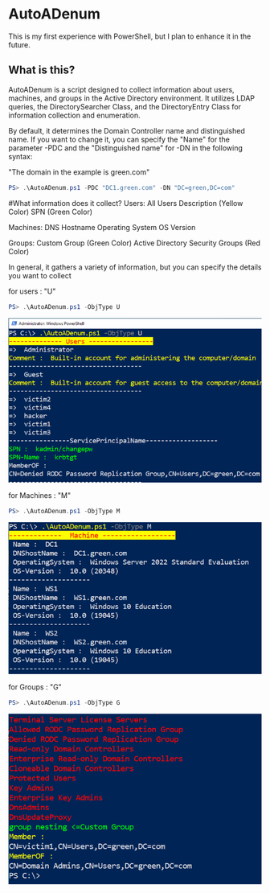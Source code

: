 # AutoADenum

This is my first experience with PowerShell, but I plan to enhance it in the future.

## What is this?

AutoADenum is a script designed to collect information about users, machines, and groups in the Active Directory environment. It utilizes LDAP queries, the DirectorySearcher Class, and the DirectoryEntry Class for information collection and enumeration.

By default, it determines the Domain Controller name and distinguished name. If you want to change it, you can specify the "Name" for the parameter -PDC and the "Distinguished name" for -DN in the following syntax:

"The domain in the example is green.com"
```powershell
PS> .\AutoADenum.ps1 -PDC "DC1.green.com" -DN "DC=green,DC=com"
```


#What information does it collect?
Users:
    All Users
    Description (Yellow Color)
    SPN (Green Color)

Machines:
    DNS Hostname
    Operating System
    OS Version

Groups:
    Custom Group (Green Color)
    Active Directory Security Groups (Red Color)

In general, it gathers a variety of information, but you can specify the details you want to collect

for users : "U"
```powershell
PS> .\AutoADenum.ps1 -ObjType U
```
![Users](https://github.com/Palehab/AutoADEnum/blob/main/images/Users.png)

for Machines : "M"
```powershell
PS> .\AutoADenum.ps1 -ObjType M
```
![Machines](https://github.com/Palehab/AutoADEnum/blob/main/images/Mashine.png)

for Groups : "G"
```powershell
PS> .\AutoADenum.ps1 -ObjType G
```
![Groups](https://github.com/Palehab/AutoADEnum/blob/main/images/Groups.png)


  
